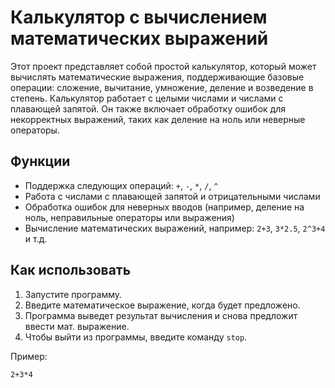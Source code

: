 # Калькулятор с вычислением математических выражений

Этот проект представляет собой простой калькулятор, который может вычислять математические выражения, поддерживающие базовые операции:
сложение, вычитание, умножение, деление и возведение в степень. Калькулятор работает с целыми числами и числами с плавающей запятой. 
Он также включает обработку ошибок для некорректных выражений, таких как деление на ноль или неверные операторы.

## Функции
- Поддержка следующих операций: `+`, `-`, `*`, `/`, `^`
- Работа с числами с плавающей запятой и отрицательными числами
- Обработка ошибок для неверных вводов (например, деление на ноль, неправильные операторы или выражения)
- Вычисление математических выражений, например: `2+3`, `3*2.5`, `2^3+4` и т.д.

## Как использовать

1. Запустите программу.
2. Введите математическое выражение, когда будет предложено.
3. Программа выведет результат вычисления и снова предложит ввести мат. выражение.
4. Чтобы выйти из программы, введите команду `stop`.

Пример:
```bash
2+3*4
